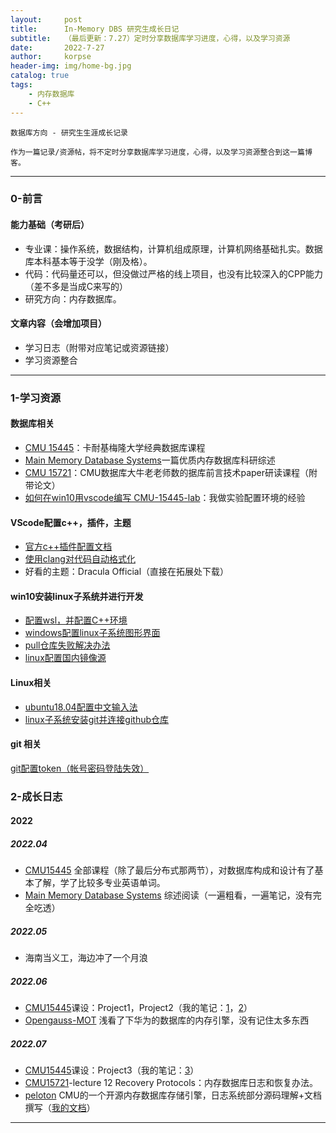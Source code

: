 ```yaml
---
layout:     post
title:      In-Memory DBS 研究生成长日记
subtitle:   （最后更新：7.27）定时分享数据库学习进度，心得，以及学习资源
date:       2022-7-27
author:     korpse
header-img: img/home-bg.jpg
catalog: true
tags:
    - 内存数据库
    - C++
---
```


`数据库方向 - 研究生生涯成长记录`

`作为一篇记录/资源帖，将不定时分享数据库学习进度，心得，以及学习资源整合到这一篇博客。`

---

### 0-前言

#### 能力基础（考研后）

* 专业课：操作系统，数据结构，计算机组成原理，计算机网络基础扎实。数据库本科基本等于没学（刚及格）。
* 代码：代码量还可以，但没做过严格的线上项目，也没有比较深入的CPP能力（差不多是当成C来写的）
* 研究方向：内存数据库。

#### 文章内容（会增加项目）
* 学习日志（附带对应笔记或资源链接）
* 学习资源整合
  
---

### 1-学习资源

#### 数据库相关

* [CMU 15445](https://15445.courses.cs.cmu.edu/fall2021/)：卡耐基梅隆大学经典数据库课程
* [Main Memory Database Systems](https://download.csdn.net/download/Kprogram/85207367)一篇优质内存数据库科研综述
* [CMU 15721](https://15721.courses.cs.cmu.edu/spring2020/)：CMU数据库大牛老老师数的据库前言技术paper研读课程（附带论文）
* [如何在win10用vscode编写 CMU-15445-lab](https://blog.csdn.net/Kprogram/article/details/124375883)：我做实验配置环境的经验

#### VScode配置c++，插件，主题

* [官方c++插件配置文档](https://code.visualstudio.com/docs/cpp/config-mingw)
* [使用clang对代码自动格式化](https://www.dynamsoft.com/codepool/vscode-format-c-code-windows-linux.html)
* 好看的主题：Dracula Official（直接在拓展处下载）
  
#### win10安装linux子系统并进行开发

* [配置wsl，并配置C++环境](https://blog.csdn.net/qq_38113006/article/details/105521423)
* [windows配置linux子系统图形界面](https://www.cnblogs.com/liangxuran/p/14274847.html)
* [pull仓库失败解决办法](https://zhuanlan.zhihu.com/p/378894743)
* [linux配置国内镜像源](https://blog.csdn.net/herocheney/article/details/123661888)
  
#### Linux相关

* [ubuntu18.04配置中文输入法](https://blog.csdn.net/wu10188/article/details/86540464?spm=1001.2101.3001.6650.1&utm_medium=distribute.pc_relevant.none-task-blog-2~default~CTRLIST~default-1-86540464-blog-109330101.pc_relevant_multi_platform_whitelistv1&depth_1-utm_source=distribute.pc_relevant.none-task-blog-2~default~CTRLIST~default-1-86540464-blog-109330101.pc_relevant_multi_platform_whitelistv1&utm_relevant_index=1)
* [linux子系统安装git并连接github仓库](https://blog.csdn.net/qq_41548644/article/details/109789904)

#### git 相关

[git配置token（帐号密码登陆失效）](https://blog.csdn.net/chuyouyinghe/article/details/122203309)

### 2-成长日志

#### 2022

##### 2022.04

* [CMU15445](https://15445.courses.cs.cmu.edu/fall2021/) 全部课程（除了最后分布式那两节），对数据库构成和设计有了基本了解，学了比较多专业英语单词。
* [Main Memory Database Systems](https://download.csdn.net/download/Kprogram/85207367) 综述阅读（一遍粗看，一遍笔记，没有完全吃透）
  
##### 2022.05

* 海南当义工，海边冲了一个月浪
  
##### 2022.06

* [CMU15445](https://15445.courses.cs.cmu.edu/fall2021/schedule.html)课设：Project1，Project2（我的笔记：[1](https://blog.csdn.net/Kprogram/article/details/125391714)，[2](https://blog.csdn.net/Kprogram/article/details/125429778)）
* [Opengauss-MOT](https://opengauss.org/zh/docs/2.0.0/docs/Developerguide/MOT%E4%BB%8B%E7%BB%8D.html) 浅看了下华为的数据库的内存引擎，没有记住太多东西
  
##### 2022.07

* [CMU15445](https://15445.courses.cs.cmu.edu/fall2021/schedule.html)课设：Project3（我的笔记：[3](https://editor.csdn.net/md/?articleId=125837906)）
* [CMU15721](https://15721.courses.cs.cmu.edu/spring2020/schedule.html)-lecture 12 Recovery Protocols：内存数据库日志和恢复办法。
* [peloton](https://github.com/vittvolt/15721-peloton) CMU的一个开源内存数据库存储引擎，日志系统部分源码理解+文档撰写（[我的文档](https://blog.csdn.net/Kprogram/article/details/125965293)）




---

